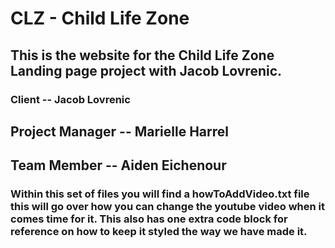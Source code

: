 # CLZ - Child Life Zone

## This is the website for the Child Life Zone Landing page project with Jacob Lovrenic.

### Client -- Jacob Lovrenic

## Project Manager -- Marielle Harrel

## Team Member -- Aiden Eichenour

### Within this set of files you will find a howToAddVideo.txt file this will go over how you can change the youtube video when it comes time for it. This also has one extra code block for reference on how to keep it styled the way we have made it.
